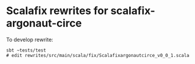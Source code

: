 # Scalafix rewrites for scalafix-argonaut-circe

To develop rewrite:
```
sbt ~tests/test
# edit rewrites/src/main/scala/fix/Scalafixargonautcirce_v0_0_1.scala
```
